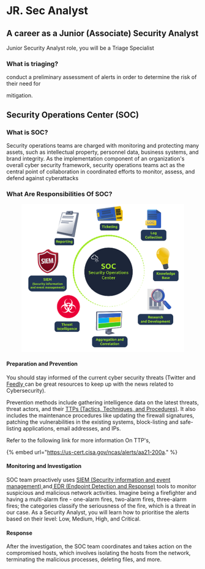 # JR. Sec Analyst

## A career as a Junior (Associate) Security Analyst

Junior Security Analyst role, you will be a Triage Specialist

### What is triaging?&#x20;

conduct a preliminary assessment of alerts in order to determine the risk of their need for&#x20;

mitigation.

## Security Operations Center (SOC)

### What is SOC?

Security operations teams are charged with monitoring and protecting many assets, such as intellectual property, personnel data, business systems, and brand integrity. As the implementation component of an organization's overall cyber security framework, security operations teams act as the central point of collaboration in coordinated efforts to monitor, assess, and defend against cyberattacks

### What Are Responsibilities Of SOC?

<figure><img src="../.gitbook/assets/image (2).png" alt="" width="563"><figcaption></figcaption></figure>

#### Preparation and Prevention

You should stay informed of the current cyber security threats (Twitter and [Feedly ](https://feedly.com/i/welcome)can be great resources to keep up with the news related to Cybersecurity).&#x20;

Prevention methods include gathering intelligence data on the latest threats, threat actors, and their [TTPs ](https://www.optiv.com/explore-optiv-insights/blog/tactics-techniques-and-procedures-ttps-within-cyber-threat-intelligence)[(Tactics, Techniques, and Procedures)](https://www.optiv.com/explore-optiv-insights/blog/tactics-techniques-and-procedures-ttps-within-cyber-threat-intelligence). It also includes the maintenance procedures like updating the firewall signatures, patching the vulnerabilities in the existing systems, block-listing and safe-listing applications, email addresses, and IPs.&#x20;

Refer to the following link for more information On TTP's,&#x20;

{% embed url="https://us-cert.cisa.gov/ncas/alerts/aa21-200a." %}

#### Monitoring and Investigation

SOC team proactively uses [SIEM (Security information and event management) ](https://www.fireeye.com/products/helix/what-is-siem-and-how-does-it-work.html)and[ EDR (Endpoint Detection and Response)](https://www.mcafee.com/enterprise/en-us/security-awareness/endpoint/what-is-endpoint-detection-and-response.html) tools to monitor suspicious and malicious network activities. Imagine being a firefighter and having a multi-alarm fire - one-alarm fires, two-alarm fires, three-alarm fires; the categories classify the seriousness of the fire, which is a threat in our case. As a Security Analyst, you will learn how to prioritise the alerts based on their level: Low, Medium, High, and Critical.

#### Response

After the investigation, the SOC team coordinates and takes action on the compromised hosts, which involves isolating the hosts from the network, terminating the malicious processes, deleting files, and more.

